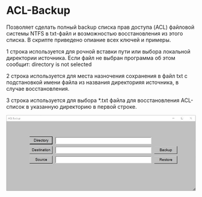 # ACL-Backup

Позволяет сделать полный backup списка прав доступа (ACL) файловой системы NTFS в txt-файл и возможностью восстановления из этого списка. В скрипте приведено опиание всех ключей и примеры.

1 строка используется для рочной вставки пути или выбора локальной директории источника. Если файл не выбран программа об этом сообщит: directory is not selected

2 строка используется для места назночения сохранения в файл txt с подстановкой имени файла из названия директорияя источника, в случае восстановления.

3 строка используется для выбора *.txt файла для восстановления ACL-список в указанную директорию в первой строке.

![Image alt](https://github.com/Lifailon/ACL-Backup/blob/rsa/Interface.jpg)
